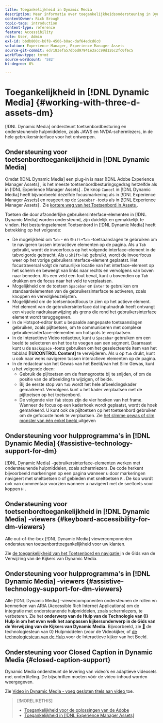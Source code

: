 ```yaml
---
title: Toegankelijkheid in Dynamic Media
description: Meer informatie over toegankelijkheidsondersteuning in Dynamic Media en Dynamic Media Viewers.
contentOwner: Rick Brough
topic-tags: introduction
content-type: reference
feature: Accessibility
role: User, Admin
exl-id: bbdb800c-b6f8-4506-b8ac-daf64edcd6c0
solution: Experience Manager, Experience Manager Assets
source-git-commit: ed7183efa57db6d97941e3acc99d126c2fc0f6c5
workflow-type: tm+mt
source-wordcount: '582'
ht-degree: 0%

---
```


# Toegankelijkheid in [!DNL Dynamic Media] {#working-with-three-d-assets-dm}

[!DNL Dynamic Media] ondersteunt toetsenbordbesturing en ondersteunende hulpmiddelen, zoals JAWS en NVDA-schermlezers, in de hele gebruikersinterface voor het ontwerpen.

## Ondersteuning voor toetsenbordtoegankelijkheid in [!DNL Dynamic Media]

Omdat [!DNL Dynamic Media] een plug-in is naar [!DNL Adobe Experience Manager Assets] , is het meeste toetsenbordbesturingsgedrag hetzelfde als in [!DNL Experience Manager Assets] . De knop `Cancel` in [!DNL Dynamic Media] heeft bijvoorbeeld dezelfde focusmarkering als in [!DNL Experience Manager Assets] en reageert op de `Spacebar` -toets als in [!DNL Experience Manager Assets] . Zie [ kortere weg van het Toetsenbord in Assets ](/help/assets/accessibility.md#keyboard-shortcuts).

Toetsen die door afzonderlijke gebruikersinterface-elementen in [!DNL Dynamic Media] worden ondersteund, zijn duidelijk en gemakkelijk te vinden. Het besturingselement Toetsenbord in [!DNL Dynamic Media] heeft betrekking op het volgende:

* De mogelijkheid om `Tab` - en `Shift+Tab` -toetsaanslagen te gebruiken om te navigeren tussen interactieve elementen op de pagina.
Als u `Tab` gebruikt, wordt de invoerfocus op het volgende interface-element in de tabvolgorde gebracht. Als u `Shift+Tab` gebruikt, wordt de invoerfocus weer op het vorige gebruikersinterface-element geplaatst.
Het focustraversal volgt de natuurlijke locatie van het interface-element op het scherm en beweegt van links naar rechts en vervolgens van boven naar beneden. Als een veld een fout bevat, kunt u bovendien op `Tab` drukken om de focus naar het veld te verplaatsen.
* Mogelijkheid om de toetsen `Spacebar` en `Enter` te gebruiken om standaardelementen van de gebruikersinterface te activeren, zoals knoppen en vervolgkeuzelijsten.
* Mogelijkheid om de toetsenbordfocus te zien op het actieve element. Het element van de gebruikersinterface dat inputnadruk heeft ontvangt een visuele nadrukaanwijzing als grens die rond het gebruikersinterface element wordt teruggegeven.
* In de Hotspot-editor kunt u bepaalde aangepaste toetsaanslagen gebruiken, zoals pijltoetsen, om te communiceren met complexe gebruikersinterface-elementen om hotspots te verplaatsen.
* In de Interactieve Video redacteur, kunt u `Spacebar` gebruiken om een beeld te selecteren en het toe te voegen aan een segment. Daarnaast kunt u de `Backspace` -toets gebruiken om het geselecteerde item van het tabblad **[!UICONTROL Content]** te verwijderen. Als u op `Tab` drukt, kunt u ook naar wens navigeren tussen interactieve elementen op de pagina.
* In de redacteur van het Gewas van het Beeld/van het Slim Gewas, kunt u het volgende doen:
   * Gebruik de pijltoetsen om de framegrootte bij te snijden, of om de positie van de afbeelding te wijzigen, of beide.
   * Bij de eerste stop van `Tab` wordt het hele afbeeldingskader gemarkeerd. Vervolgens kunt u het kader verplaatsen met de pijltoetsen op het toetsenbord.
   * De volgende vier `Tab` stops zijn de vier hoeken van het frame. Wanneer de focus op een kaderhoek wordt geplaatst, wordt de hoek gemarkeerd. U kunt ook de pijltoetsen op het toetsenbord gebruiken om de gefocuste hoek te verplaatsen.
Zie [ het slimme gewas of slim monster van één enkel beeld ](/help/assets/image-profiles.md#editing-the-smart-crop-or-smart-swatch-of-a-single-image) uitgeven

<!-- Keyboarding is the same because Dynamic Media is using the same UI library (Coral 3 (AEM 6.5) or Coral Spectrum (in Skyline)) as entire AEM Assets.  -->

<!-- In the Hotspot editor, Dynamic Media lets you use arrow keys to control the position of a hot spot. See [Carousel Banners](/help/assets/dynamic-media/carousel-banners.md#adding-hotspots-or-image-maps-to-an-image-banner) or [Interactive Images](/help/assets/dynamic-media/interactive-images.md#adding-hotspots-to-an-image-banner)  -->

<!-- I think we should definitely mention this in the DM-specific area of documentation for keyboard support. -->

<!-- I would not get into much of details of specific keyboard support logic of these editors. One of the reasons - chances are that accessibility support will receive Phase2-like attention, with more holistic approach. -->

## Ondersteuning voor hulpprogramma&#39;s in [!DNL Dynamic Media] {#assistive-technology-support-for-dm}

[!DNL Dynamic Media] -gebruikersinterface-elementen werken met ondersteunende hulpmiddelen, zoals schermlezers. De code herkent bijvoorbeeld markeringen op een pagina wanneer u door markeringen navigeert met sneltoetsen `D` of gebieden met sneltoetsen `R` . De kop wordt ook van commentaar voorzien wanneer u navigeert met de sneltoets voor koppen `H` .

## Ondersteuning voor toetsenbordtoegankelijkheid in [!DNL Dynamic Media] -viewers {#keyboard-accessibility-for-dm-viewers}

Alle out-of-the-box [!DNL Dynamic Media] viewercomponenten ondersteunen toetsenbordtoegankelijkheid voor uw klanten.

Zie [ de toegankelijkheid van het Toetsenbord en navigatie ](https://experienceleague.adobe.com/docs/dynamic-media-developer-resources/library/c-keyboard-accessibility.html?lang=nl-NL) in de Gids van de Verwijzing van de Kijkers van Dynamic Media.

## Ondersteuning voor hulpprogramma&#39;s in [!DNL Dynamic Media] -viewers {#assistive-technology-support-for-dm-viewers}

Alle [!DNL Dynamic Media] -viewercomponenten ondersteunen de rollen en kenmerken van ARIA (Accessible Rich Internet Applications) om de integratie met ondersteunende hulpmiddelen, zoals schermlezers, te verbeteren.
Zie het **onderwerp van de Hulp van de Technologie van 0&rbrace; Hulp in om het even welk het aanpassen kijkersonderwerp in de Gids van de Verwijzing van de Kijkers van Dynamic Media.** Bijvoorbeeld, zie [&#128279;](https://experienceleague.adobe.com/docs/dynamic-media-developer-resources/library/viewers-aem-assets-dmc/video/r-html5-video-viewer-20-assistive.html?lang=nl-NL) de technologiesteun van 0&rbrace; Hulpmiddelen &lbrace;voor de Videokijker, of [ de technologiesteun van de Hulp ](https://experienceleague.adobe.com/docs/dynamic-media-developer-resources/library/viewers-for-aem-assets-only/interactive-images/c-html5-aem-interactive-image-assistive.html?lang=nl-NL#viewers-for-aem-assets-only) voor de Interactieve kijker van het Beeld.

## Ondersteuning voor Closed Caption in Dynamic Media {#closed-caption-support}

Dynamic Media ondersteunt de levering van video&#39;s en adaptieve videosets met ondertiteling. De bijschriften moeten vóór de video-inhoud worden weergegeven.

Zie [ Video in Dynamic Media - voeg gesloten titels aan video ](/help/assets/video.md#adding-captions-to-video) toe.

>[!MORELIKETHIS]
>
>* [ Toegankelijkheid voor de oplossingen van de Adobe ](https://www.adobe.com/accessibility.html)
>* [ Toegankelijkheid in  [!DNL Experience Manager Assets]](/help/assets/accessibility.md)
